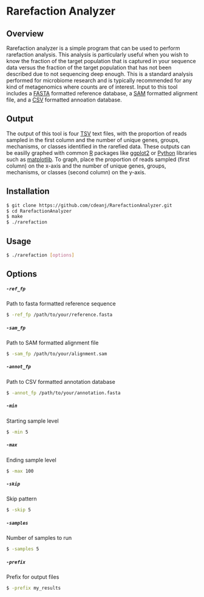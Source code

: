 # Rarefaction Analyzer

## Overview
Rarefaction analyzer is a simple program that can be used to perform rarefaction analysis. This analysis is particularly useful when you wish to know the fraction of the target population that is captured in your sequence data versus the fraction of the target population that has not been described due to not sequencing deep enough. This is a standard analysis performed for microbiome research and is typically recommended for any kind of metagenomics where counts are of interest. Input to this tool includes a [FASTA](https://en.wikipedia.org/wiki/FASTA_format) formatted reference database, a [SAM](http://samtools.github.io/hts-specs/SAMv1.pdf) formatted alignment file, and a [CSV](https://en.wikipedia.org/wiki/Comma-separated_values) formatted annoation database.

## Output
The output of this tool is four [TSV](https://en.wikipedia.org/wiki/Tab-separated_values) text files, with the proportion of reads sampled in the first column and the number of unique genes, groups, mechanisms, or classes identified in the rarefied data. These outputs can be easilly graphed with common [R](https://www.r-project.org/about.html) packages like [ggplot2](http://ggplot2.org) or [Python](https://www.python.org) libraries such as [matplotlib](http://matplotlib.org). To graph, place the proportion of reads sampled (first column) on the x-axis and the number of unique genes, groups, mechanisms, or classes (second column) on the y-axis.

## Installation
```bash
$ git clone https://github.com/cdeanj/RarefactionAnalyzer.git
$ cd RarefactionAnalyzer
$ make
$ ./rarefaction
```

## Usage
```bash
$ ./rarefaction [options]
```

## Options

##### `-ref_fp`
Path to fasta formatted reference sequence
```bash
$ -ref_fp /path/to/your/reference.fasta
```

##### `-sam_fp`
Path to SAM formatted alignment file
```bash
$ -sam_fp /path/to/your/alignment.sam
```

##### `-annot_fp`
Path to CSV formatted annotation database
```bash
$ -annot_fp /path/to/your/annotation.fasta
```

##### `-min`
Starting sample level
```bash
$ -min 5
```

##### `-max`
Ending sample level
```bash
$ -max 100
```

##### `-skip`
Skip pattern
```bash
$ -skip 5
```

##### `-samples`
Number of samples to run
```bash
$ -samples 5
```

##### `-prefix`
Prefix for output files
```bash
$ -prefix my_results
```
